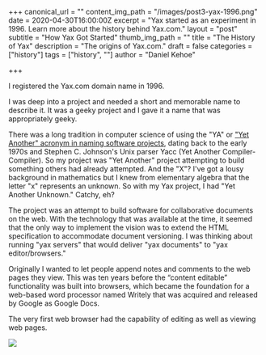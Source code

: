 +++
canonical_url = ""
content_img_path = "/images/post3-yax-1996.png"
date = 2020-04-30T16:00:00Z
excerpt = "Yax started as an experiment in 1996. Learn more about the history behind Yax.com."
layout = "post"
subtitle = "How Yax Got Started"
thumb_img_path = ""
title = "The History of Yax"
description = "The origins of Yax.com."
draft = false
categories = ["history"]
tags = ["history", ""]
author = "Daniel Kehoe" 

+++

I registered the Yax.com domain name in 1996.

I was deep into a project and needed a short and memorable name to describe it. It was a geeky project and I gave it a name that was appropriately geeky.

There was a long tradition in computer science of using the "YA" or ["Yet Another" acronym in naming software projects](https://en.wikipedia.org/wiki/Yet_another), dating back to the early 1970s and Stephen C. Johnson's Unix parser Yacc (Yet Another Compiler-Compiler). So my project was "Yet Another" project attempting to build something others had already attempted. And the "X"? I've got a lousy background in mathematics but I knew from elementary algebra that the letter "x" represents an unknown. So with my Yax project, I had "Yet Another Unknown." Catchy, eh?

The project was an attempt to build software for collaborative documents on the web. With the technology that was available at the time, it seemed that the only way to implement the vision was to extend the HTML specification to accommodate document versioning. I was thinking about running "yax servers" that would deliver "yax documents" to "yax editor/browsers."

Originally I wanted to let people append notes and comments to the web pages they view. This was ten years before the “content editable” functionality was built into browsers, which became the foundation for a web-based word processor named Writely that was acquired and released by Google as Google Docs.

The very first web browser had the capability of editing as well as viewing web pages.

![](/images/post3-yax-2018.png)